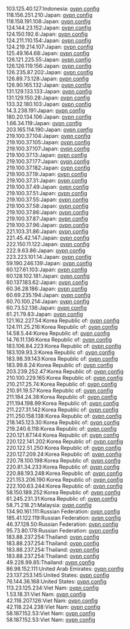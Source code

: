 103.125.40.127:Indonesia: [ovpn config](vpn/103_125_40_127.ovpn)  
118.156.251.210:Japan: [ovpn config](vpn/118_156_251_210.ovpn)  
118.158.191.108:Japan: [ovpn config](vpn/118_158_191_108.ovpn)  
124.144.23.152:Japan: [ovpn config](vpn/124_144_23_152.ovpn)  
124.150.192.6:Japan: [ovpn config](vpn/124_150_192_6.ovpn)  
124.211.110.154:Japan: [ovpn config](vpn/124_211_110_154.ovpn)  
124.219.214.107:Japan: [ovpn config](vpn/124_219_214_107.ovpn)  
125.49.164.68:Japan: [ovpn config](vpn/125_49_164_68.ovpn)  
126.121.225.55:Japan: [ovpn config](vpn/126_121_225_55.ovpn)  
126.126.119.156:Japan: [ovpn config](vpn/126_126_119_156.ovpn)  
126.235.87.202:Japan: [ovpn config](vpn/126_235_87_202.ovpn)  
126.89.73.128:Japan: [ovpn config](vpn/126_89_73_128.ovpn)  
126.90.165.132:Japan: [ovpn config](vpn/126_90_165_132.ovpn)  
131.129.133.133:Japan: [ovpn config](vpn/131_129_133_133.ovpn)  
131.129.150.28:Japan: [ovpn config](vpn/131_129_150_28.ovpn)  
133.32.180.103:Japan: [ovpn config](vpn/133_32_180_103.ovpn)  
14.3.238.191:Japan: [ovpn config](vpn/14_3_238_191.ovpn)  
180.20.134.106:Japan: [ovpn config](vpn/180_20_134_106.ovpn)  
1.66.34.119:Japan: [ovpn config](vpn/1_66_34_119.ovpn)  
203.165.114.190:Japan: [ovpn config](vpn/203_165_114_190.ovpn)  
219.100.37.104:Japan: [ovpn config](vpn/219_100_37_104.ovpn)  
219.100.37.105:Japan: [ovpn config](vpn/219_100_37_105.ovpn)  
219.100.37.107:Japan: [ovpn config](vpn/219_100_37_107.ovpn)  
219.100.37.13:Japan: [ovpn config](vpn/219_100_37_13.ovpn)  
219.100.37.177:Japan: [ovpn config](vpn/219_100_37_177.ovpn)  
219.100.37.182:Japan: [ovpn config](vpn/219_100_37_182.ovpn)  
219.100.37.19:Japan: [ovpn config](vpn/219_100_37_19.ovpn)  
219.100.37.31:Japan: [ovpn config](vpn/219_100_37_31.ovpn)  
219.100.37.49:Japan: [ovpn config](vpn/219_100_37_49.ovpn)  
219.100.37.51:Japan: [ovpn config](vpn/219_100_37_51.ovpn)  
219.100.37.55:Japan: [ovpn config](vpn/219_100_37_55.ovpn)  
219.100.37.58:Japan: [ovpn config](vpn/219_100_37_58.ovpn)  
219.100.37.86:Japan: [ovpn config](vpn/219_100_37_86.ovpn)  
219.100.37.87:Japan: [ovpn config](vpn/219_100_37_87.ovpn)  
219.100.37.96:Japan: [ovpn config](vpn/219_100_37_96.ovpn)  
221.103.31.86:Japan: [ovpn config](vpn/221_103_31_86.ovpn)  
221.45.42.147:Japan: [ovpn config](vpn/221_45_42_147.ovpn)  
222.150.11.122:Japan: [ovpn config](vpn/222_150_11_122.ovpn)  
222.9.63.86:Japan: [ovpn config](vpn/222_9_63_86.ovpn)  
223.223.101.14:Japan: [ovpn config](vpn/223_223_101_14.ovpn)  
59.190.246.139:Japan: [ovpn config](vpn/59_190_246_139.ovpn)  
60.127.61.103:Japan: [ovpn config](vpn/60_127_61_103.ovpn)  
60.128.102.181:Japan: [ovpn config](vpn/60_128_102_181.ovpn)  
60.137.183.62:Japan: [ovpn config](vpn/60_137_183_62.ovpn)  
60.36.28.186:Japan: [ovpn config](vpn/60_36_28_186.ovpn)  
60.69.235.194:Japan: [ovpn config](vpn/60_69_235_194.ovpn)  
60.70.100.214:Japan: [ovpn config](vpn/60_70_100_214.ovpn)  
60.73.52.136:Japan: [ovpn config](vpn/60_73_52_136.ovpn)  
61.21.79.83:Japan: [ovpn config](vpn/61_21_79_83.ovpn)  
121.162.227.54:Korea Republic of: [ovpn config](vpn/121_162_227_54.ovpn)  
124.111.25.216:Korea Republic of: [ovpn config](vpn/124_111_25_216.ovpn)  
14.58.5.44:Korea Republic of: [ovpn config](vpn/14_58_5_44.ovpn)  
14.76.11.136:Korea Republic of: [ovpn config](vpn/14_76_11_136.ovpn)  
183.106.84.223:Korea Republic of: [ovpn config](vpn/183_106_84_223.ovpn)  
183.109.93.3:Korea Republic of: [ovpn config](vpn/183_109_93_3.ovpn)  
183.98.39.143:Korea Republic of: [ovpn config](vpn/183_98_39_143.ovpn)  
183.99.8.24:Korea Republic of: [ovpn config](vpn/183_99_8_24.ovpn)  
203.239.252.47:Korea Republic of: [ovpn config](vpn/203_239_252_47.ovpn)  
210.100.229.165:Korea Republic of: [ovpn config](vpn/210_100_229_165.ovpn)  
210.217.25.74:Korea Republic of: [ovpn config](vpn/210_217_25_74.ovpn)  
210.91.19.57:Korea Republic of: [ovpn config](vpn/210_91_19_57.ovpn)  
211.184.24.38:Korea Republic of: [ovpn config](vpn/211_184_24_38.ovpn)  
211.194.198.99:Korea Republic of: [ovpn config](vpn/211_194_198_99.ovpn)  
211.227.31.142:Korea Republic of: [ovpn config](vpn/211_227_31_142.ovpn)  
211.250.158.138:Korea Republic of: [ovpn config](vpn/211_250_158_138.ovpn)  
218.145.123.30:Korea Republic of: [ovpn config](vpn/218_145_123_30.ovpn)  
219.240.6.118:Korea Republic of: [ovpn config](vpn/219_240_6_118.ovpn)  
220.121.87.144:Korea Republic of: [ovpn config](vpn/220_121_87_144.ovpn)  
220.122.141.202:Korea Republic of: [ovpn config](vpn/220_122_141_202.ovpn)  
220.122.51.250:Korea Republic of: [ovpn config](vpn/220_122_51_250.ovpn)  
220.127.209.24:Korea Republic of: [ovpn config](vpn/220_127_209_24.ovpn)  
220.78.100.198:Korea Republic of: [ovpn config](vpn/220_78_100_198.ovpn)  
220.81.34.233:Korea Republic of: [ovpn config](vpn/220_81_34_233.ovpn)  
220.88.193.248:Korea Republic of: [ovpn config](vpn/220_88_193_248.ovpn)  
221.153.206.190:Korea Republic of: [ovpn config](vpn/221_153_206_190.ovpn)  
222.100.63.244:Korea Republic of: [ovpn config](vpn/222_100_63_244.ovpn)  
58.150.189.252:Korea Republic of: [ovpn config](vpn/58_150_189_252.ovpn)  
61.245.231.31:Korea Republic of: [ovpn config](vpn/61_245_231_31.ovpn)  
58.71.218.21:Malaysia: [ovpn config](vpn/58_71_218_21.ovpn)  
134.90.161.111:Russian Federation: [ovpn config](vpn/134_90_161_111.ovpn)  
185.41.122.119:Russian Federation: [ovpn config](vpn/185_41_122_119.ovpn)  
46.37.128.50:Russian Federation: [ovpn config](vpn/46_37_128_50.ovpn)  
95.73.80.178:Russian Federation: [ovpn config](vpn/95_73_80_178.ovpn)  
183.88.237.254:Thailand: [ovpn config](vpn/183_88_237_254.ovpn)  
183.88.237.254:Thailand: [ovpn config](vpn/183_88_237_254.ovpn)  
183.88.237.254:Thailand: [ovpn config](vpn/183_88_237_254.ovpn)  
183.88.237.254:Thailand: [ovpn config](vpn/183_88_237_254.ovpn)  
49.228.99.85:Thailand: [ovpn config](vpn/49_228_99_85.ovpn)  
86.98.152.111:United Arab Emirates: [ovpn config](vpn/86_98_152_111.ovpn)  
23.137.253.145:United States: [ovpn config](vpn/23_137_253_145.ovpn)  
76.144.36.168:United States: [ovpn config](vpn/76_144_36_168.ovpn)  
113.23.125.234:Viet Nam: [ovpn config](vpn/113_23_125_234.ovpn)  
1.53.18.31:Viet Nam: [ovpn config](vpn/1_53_18_31.ovpn)  
42.118.207.126:Viet Nam: [ovpn config](vpn/42_118_207_126.ovpn)  
42.118.224.238:Viet Nam: [ovpn config](vpn/42_118_224_238.ovpn)  
58.187.152.53:Viet Nam: [ovpn config](vpn/58_187_152_53.ovpn)  
58.187.152.53:Viet Nam: [ovpn config](vpn/58_187_152_53.ovpn)  
